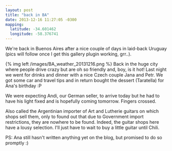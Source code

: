 ```yaml
---
layout: post
title: "back in BA"
date: 2013-12-16 11:27:05 -0300
mapping: 
  latitude: -34.601462
  longitude: -58.376741
---
```


We're back in Buenos Aires after a nice couple of days in laid-back Uruguay (pics will follow once I get this gallery plugin working, grr..).

{% img left /images/BA_weather_20131216.png %} 
Back in the huge city where people drive crazy but are oh so friendly and, boy, is it hot! Last night we went for drinks and dinner with a nice Czech couple Jana and Petr. We got some car and travel tips and in return bought the dessert (Taratella) for Ana's birthday :P

We were expecting Andi, our German seller, to arrive today but he had to have his light fixed and is hopefully coming tomorrow. Fingers crossed. 

Also called the Argentinian importer of Art and Lutherie guitars on which shops sell them, only to found out that due to Government import restrictions, they are nowhere to be found. Indeed, the guitar shops here have a lousy selection. I'll just have to wait to buy a little guitar until Chili.

PS: Ana still hasn't written anything yet on the blog, but promised to do so promptly :)

  
